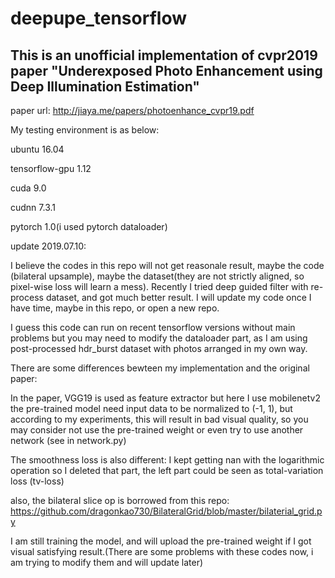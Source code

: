 # deepupe_tensorflow

This is an unofficial implementation of cvpr2019 paper "Underexposed Photo Enhancement using Deep Illumination Estimation"
-------------
paper url: http://jiaya.me/papers/photoenhance_cvpr19.pdf

My testing environment is as below:

ubuntu 16.04

tensorflow-gpu 1.12

cuda 9.0

cudnn 7.3.1

pytorch 1.0(i used pytorch dataloader)


update 2019.07.10:

I believe the codes in this repo will not get reasonale result, maybe the code (bilateral upsample), maybe the dataset(they are not strictly aligned, so pixel-wise loss will learn a mess). Recently I tried deep guided filter with re-process dataset, and got much better result. I will update my code once I have time, maybe in this repo, or open a new repo.


I guess this code can run on recent tensorflow versions without main problems but you may need to modify the dataloader part, as I am using post-processed hdr_burst dataset with photos arranged in my own way.

There are some differences bewteen my implementation and the original paper:

In the paper, VGG19 is used as feature extractor but here I use mobilenetv2 the pre-trained model need input data to be normalized to (-1, 1), but according to my experiments, this will result in bad visual quality, so you may consider not use the pre-trained weight or even try to use another network (see in network.py)

The smoothness loss is also different: I kept getting nan with the logarithmic operation so I deleted that part, the left part could be seen as total-variation loss (tv-loss)

also, the bilateral slice op is borrowed from this repo: https://github.com/dragonkao730/BilateralGrid/blob/master/bilaterial_grid.py

I am still training the model, and will upload the pre-trained weight if I got visual satisfying result.(There are some problems with these codes now, i am trying to modify them and will update later)
